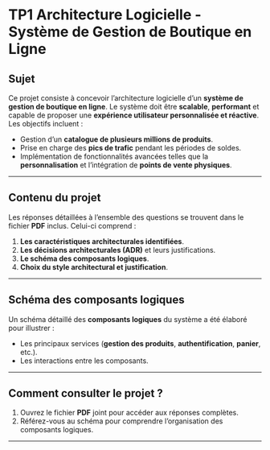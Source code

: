 # **TP1 Architecture Logicielle - Système de Gestion de Boutique en Ligne**

## **Sujet**  
Ce projet consiste à concevoir l’architecture logicielle d’un **système de gestion de boutique en ligne**. Le système doit être **scalable**, **performant** et capable de proposer une **expérience utilisateur personnalisée et réactive**.  
Les objectifs incluent :  

- Gestion d’un **catalogue de plusieurs millions de produits**.  
- Prise en charge des **pics de trafic** pendant les périodes de soldes.  
- Implémentation de fonctionnalités avancées telles que la **personnalisation** et l’intégration de **points de vente physiques**.  

---

## **Contenu du projet**  
Les réponses détaillées à l’ensemble des questions se trouvent dans le fichier **PDF** inclus. Celui-ci comprend :

1. **Les caractéristiques architecturales identifiées**.  
2. **Les décisions architecturales (ADR)** et leurs justifications.  
3. **Le schéma des composants logiques**. 
4. **Choix du style architectural et justification**.  

---

## **Schéma des composants logiques**  
Un schéma détaillé des **composants logiques** du système a été élaboré pour illustrer : 

- Les principaux services (**gestion des produits**, **authentification**, **panier**, etc.).  
- Les interactions entre les composants.  

---

## **Comment consulter le projet ?**  

1. Ouvrez le fichier **PDF** joint pour accéder aux réponses complètes.  
2. Référez-vous au schéma pour comprendre l’organisation des composants logiques.

---


